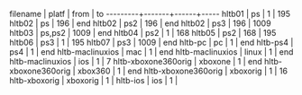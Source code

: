 filename | platf | from | to
---------+-------+------+-----
hltb01   | ps    | 1    | 195
hltb02   | ps    | 196  | end
hltb02   | ps2   | 196  | end
hltb02   | ps3   | 196  | 1009
hltb03   | ps,ps2 | 1009 | end
hltb04   | ps2   | 1    | 168
hltb05   | ps2   | 168  | 195
hltb06   | ps3   | 1    | 195
hltb07   | ps3   | 1009 | end
hltb-pc  | pc    | 1    | end
hltb-ps4 | ps4   | 1    | end
hltb-maclinuxios | mac | 1  | end
hltb-maclinuxios | linux | 1 | end
hltb-maclinuxios | ios  | 1  | 7
hltb-xboxone360orig | xboxone | 1 | end
hltb-xboxone360orig | xbox360 | 1 | end
hltb-xboxone360orig | xboxorig | 1 | 16
hltb-xboxorig | xboxorig | 1 |
hltb-ios | ios | 1 | 

